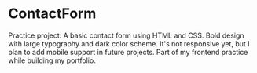 # ContactForm
Practice project: A basic contact form using HTML and CSS. Bold design with large typography and dark color scheme. It's not responsive yet, but I plan to add mobile support in future projects. Part of my frontend practice while building my portfolio.
